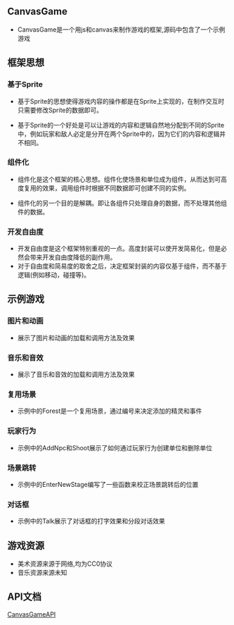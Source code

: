 ## CanvasGame

   * CanvasGame是一个用js和canvas来制作游戏的框架,源码中包含了一个示例游戏

## 框架思想

  ### 基于Sprite

   * 基于Sprite的思想使得游戏内容的操作都是在Sprite上实现的，在制作交互时只需要修改Sprite的数据即可。  

   * 基于Sprite的一个好处是可以让游戏的内容和逻辑自然地分配到不同的Sprite中，例如玩家和敌人必定是分开在两个Sprite中的，因为它们的内容和逻辑并不相同。

  ### 组件化

   * 组件化是这个框架的核心思想。组件化使场景和单位成为组件，从而达到可高度复用的效果，调用组件时根据不同数据即可创建不同的实例。

   * 组件化的另一个目的是解耦。即让各组件只处理自身的数据，而不处理其他组件的数据。

  ### 开发自由度

   * 开发自由度是这个框架特别重视的一点。高度封装可以使开发简易化，但是必然会带来开发自由度降低的副作用。
   * 对于自由度和简易度的取舍之后，决定框架封装的内容仅基于组件，而不基于逻辑(例如移动，碰撞等)。

## 示例游戏

  ### 图片和动画

   * 展示了图片和动画的加载和调用方法及效果

  ### 音乐和音效

   * 展示了音乐和音效的加载和调用方法及效果

  ### 复用场景

   * 示例中的Forest是一个复用场景，通过编号来决定添加的精灵和事件

  ### 玩家行为

   * 示例中的AddNpc和Shoot展示了如何通过玩家行为创建单位和删除单位

  ### 场景跳转

   * 示例中的EnterNewStage编写了一些函数来校正场景跳转后的位置

  ### 对话框

   * 示例中的Talk展示了对话框的打字效果和分段对话效果

## 游戏资源

   * 美术资源来源于网络,均为CC0协议
   * 音乐资源来源未知

## API文档

   [CanvasGameAPI](https://www.yuque.com/books/share/662514e0-513d-44b6-9f95-343b279351b8?#)
